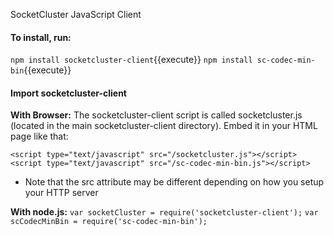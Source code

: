 SocketCluster JavaScript Client

#### To install, run:
`npm install socketcluster-client`{{execute}}
`npm install sc-codec-min-bin`{{execute}}

#### Import socketcluster-client
**With Browser:**
The socketcluster-client script is called socketcluster.js (located in the main socketcluster-client directory). Embed it in your HTML page like that:

`<script type="text/javascript" src="/socketcluster.js"></script>`
`<script type="text/javascript" src="/sc-codec-min-bin.js"></script>`

- Note that the src attribute may be different depending on how you setup your HTTP server

**With node.js:**
`var socketCluster = require('socketcluster-client');`
`var scCodecMinBin = require('sc-codec-min-bin');`
